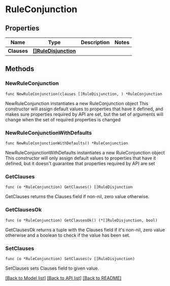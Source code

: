 # RuleConjunction

## Properties

Name | Type | Description | Notes
------------ | ------------- | ------------- | -------------
**Clauses** | [**[]RuleDisjunction**](RuleDisjunction.md) |  | 

## Methods

### NewRuleConjunction

`func NewRuleConjunction(clauses []RuleDisjunction, ) *RuleConjunction`

NewRuleConjunction instantiates a new RuleConjunction object
This constructor will assign default values to properties that have it defined,
and makes sure properties required by API are set, but the set of arguments
will change when the set of required properties is changed

### NewRuleConjunctionWithDefaults

`func NewRuleConjunctionWithDefaults() *RuleConjunction`

NewRuleConjunctionWithDefaults instantiates a new RuleConjunction object
This constructor will only assign default values to properties that have it defined,
but it doesn't guarantee that properties required by API are set

### GetClauses

`func (o *RuleConjunction) GetClauses() []RuleDisjunction`

GetClauses returns the Clauses field if non-nil, zero value otherwise.

### GetClausesOk

`func (o *RuleConjunction) GetClausesOk() (*[]RuleDisjunction, bool)`

GetClausesOk returns a tuple with the Clauses field if it's non-nil, zero value otherwise
and a boolean to check if the value has been set.

### SetClauses

`func (o *RuleConjunction) SetClauses(v []RuleDisjunction)`

SetClauses sets Clauses field to given value.



[[Back to Model list]](../README.md#documentation-for-models) [[Back to API list]](../README.md#documentation-for-api-endpoints) [[Back to README]](../README.md)


